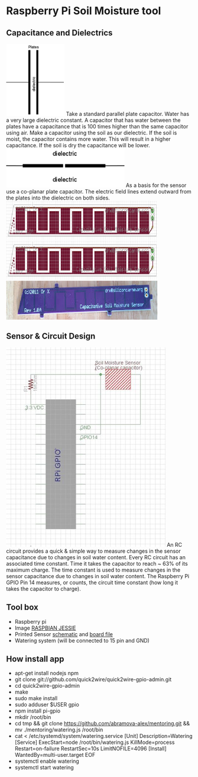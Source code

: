 Raspberry Pi Soil Moisture tool
=======
Capacitance and Dielectrics
-----------
![Alt text](capacitor.png?raw=true "A parallel plate capacitor")
Take a standard parallel plate capacitor. Water has a very large dielectric constant. A capacitor that has water between the plates have a capacitance that is 100 times higher than the same capacitor using air.
Make a capacitor using the soil as our dielectric. If the soil is moist, the capacitor contains more water. This will result in a higher capacitance. If the soil is dry the capacitance will be lower.
![Alt text](co-planar.png?raw=true "A co-planar plate capacitor")
As a basis for the sensor use a co-planar plate capacitor. The electric field lines extend outward from the plates into the dielectric on both sides.
![Alt text](co-planar2.png?raw=true)
![Alt text](co-planar2.png?raw=true)
![Alt text](co-planar3.png?raw=true)

Sensor & Circuit Design
-----------
![Alt text](schema.png?raw=true)
An RC circuit provides a quick & simple way to measure changes in the sensor capacitance due to changes in soil water content.
Every RC circuit has an associated time constant. Time it takes the capacitor to reach ~ 63% of its maximum charge.
The time constant is used to measure changes in the sensor capacitance due to changes in soil water content. The Raspberry Pi GPIO Pin 14 measures, or
counts, the circuit time constant (how long it takes the capacitor to charge).

Tool box
-----------
  * Raspberry pi
  * Image [RASPBIAN JESSIE](https://www.raspberrypi.org/downloads/raspbian/)
  * Printed Sensor [schematic](https://sites.google.com/site/drxzcl/capsensor.sch) and [board file](https://sites.google.com/site/drxzcl/capsensor.brd)
  * Watering system (will be connected to 15 pin and GND)

How install app
-----------
  * apt-get install nodejs npm
  * git clone git://github.com/quick2wire/quick2wire-gpio-admin.git
  * cd quick2wire-gpio-admin
  * make
  * sudo make install
  * sudo adduser $USER gpio
  * npm install pi-gpio
  * mkdir /root/bin
  * cd tmp && git clone https://github.com/abramova-alex/mentoring.git && mv ./mentoring/watering.js /root/bin
  * cat <<EOF > /etc/systemd/system/watering.service
    [Unit]
    Description=Watering
    [Service]
    ExecStart=node /root/bin/watering.js
    KillMode=process
    Restart=on-failure
    RestartSec=10s
    LimitNOFILE=4096
    [Install]
    WantedBy=multi-user.target
    EOF
  * systemctl enable watering
  * systemctl start watering

